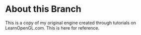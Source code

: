 # About this Branch

This is a copy of my original engine created through tutorials on LearnOpenGL.com. This is here for reference.
